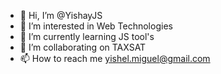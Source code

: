 - 👋 Hi, I’m @YishayJS
- 👀 I’m interested in Web Technologies
- 🌱 I’m currently learning JS tool's
- 💞️ I’m collaborating on TAXSAT
-   📫 How to reach me yishel.miguel@gmail.com

